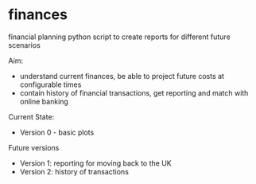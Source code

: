 # finances
financial planning python script to create reports for different future scenarios

Aim:
* understand current finances, be able to project future costs at configurable times
* contain history of financial transactions, get reporting and match with online banking

Current State:
* Version 0 - basic plots

Future versions
* Version 1: reporting for moving back to the UK
* Version 2: history of transactions




